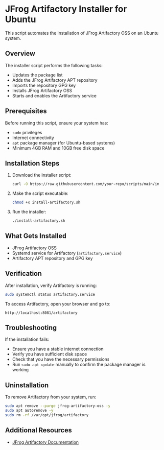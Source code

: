 # JFrog Artifactory Installer for Ubuntu

This script automates the installation of JFrog Artifactory OSS on an Ubuntu system.

## Overview

The installer script performs the following tasks:
- Updates the package list
- Adds the JFrog Artifactory APT repository
- Imports the repository GPG key
- Installs JFrog Artifactory OSS
- Starts and enables the Artifactory service

## Prerequisites

Before running this script, ensure your system has:
- `sudo` privileges
- Internet connectivity
- `apt` package manager (for Ubuntu-based systems)
- Minimum 4GB RAM and 10GB free disk space

## Installation Steps

1. Download the installer script:
   ```bash
   curl -O https://raw.githubusercontent.com/your-repo/scripts/main/install-artifactory.sh
   ```

2. Make the script executable:
   ```bash
   chmod +x install-artifactory.sh
   ```

3. Run the installer:
   ```bash
   ./install-artifactory.sh
   ```

## What Gets Installed

- JFrog Artifactory OSS
- Systemd service for Artifactory (`artifactory.service`)
- Artifactory APT repository and GPG key

## Verification

After installation, verify Artifactory is running:
```bash
sudo systemctl status artifactory.service
```

To access Artifactory, open your browser and go to:
```
http://localhost:8081/artifactory
```

## Troubleshooting

If the installation fails:
- Ensure you have a stable internet connection
- Verify you have sufficient disk space
- Check that you have the necessary permissions
- Run `sudo apt update` manually to confirm the package manager is working

## Uninstallation

To remove Artifactory from your system, run:
```bash
sudo apt remove --purge jfrog-artifactory-oss -y
sudo apt autoremove -y
sudo rm -rf /var/opt/jfrog/artifactory
```

## Additional Resources

- [JFrog Artifactory Documentation](https://www.jfrog.com/confluence/display/JFROG/Artifactory)

